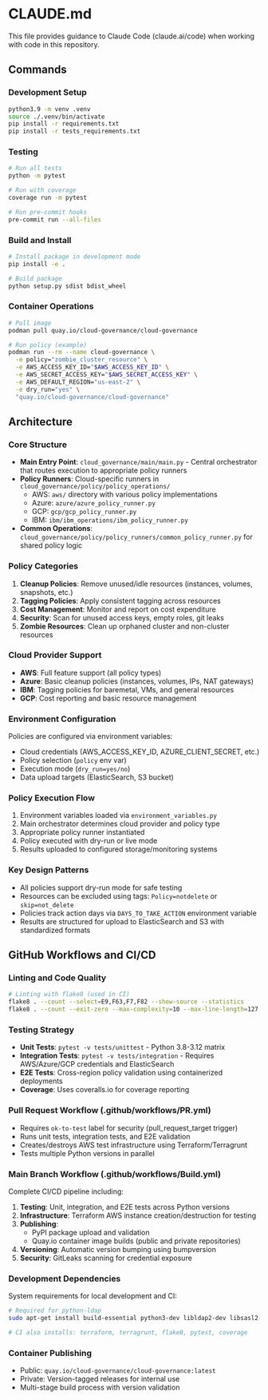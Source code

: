 # CLAUDE.md

This file provides guidance to Claude Code (claude.ai/code) when working with code in this repository.

## Commands

### Development Setup
```bash
python3.9 -m venv .venv
source ./.venv/bin/activate
pip install -r requirements.txt
pip install -r tests_requirements.txt
```

### Testing
```bash
# Run all tests
python -m pytest

# Run with coverage
coverage run -m pytest

# Run pre-commit hooks
pre-commit run --all-files
```

### Build and Install
```bash
# Install package in development mode
pip install -e .

# Build package
python setup.py sdist bdist_wheel
```

### Container Operations
```bash
# Pull image
podman pull quay.io/cloud-governance/cloud-governance

# Run policy (example)
podman run --rm --name cloud-governance \
  -e policy="zombie_cluster_resource" \
  -e AWS_ACCESS_KEY_ID="$AWS_ACCESS_KEY_ID" \
  -e AWS_SECRET_ACCESS_KEY="$AWS_SECRET_ACCESS_KEY" \
  -e AWS_DEFAULT_REGION="us-east-2" \
  -e dry_run="yes" \
  "quay.io/cloud-governance/cloud-governance"
```

## Architecture

### Core Structure
- **Main Entry Point**: `cloud_governance/main/main.py` - Central orchestrator that routes execution to appropriate policy runners
- **Policy Runners**: Cloud-specific runners in `cloud_governance/policy/policy_operations/`
  - AWS: `aws/` directory with various policy implementations
  - Azure: `azure/azure_policy_runner.py`
  - GCP: `gcp/gcp_policy_runner.py`
  - IBM: `ibm/ibm_operations/ibm_policy_runner.py`
- **Common Operations**: `cloud_governance/policy/policy_runners/common_policy_runner.py` for shared policy logic

### Policy Categories
1. **Cleanup Policies**: Remove unused/idle resources (instances, volumes, snapshots, etc.)
2. **Tagging Policies**: Apply consistent tagging across resources
3. **Cost Management**: Monitor and report on cost expenditure
4. **Security**: Scan for unused access keys, empty roles, git leaks
5. **Zombie Resources**: Clean up orphaned cluster and non-cluster resources

### Cloud Provider Support
- **AWS**: Full feature support (all policy types)
- **Azure**: Basic cleanup policies (instances, volumes, IPs, NAT gateways)
- **IBM**: Tagging policies for baremetal, VMs, and general resources
- **GCP**: Cost reporting and basic resource management

### Environment Configuration
Policies are configured via environment variables:
- Cloud credentials (AWS_ACCESS_KEY_ID, AZURE_CLIENT_SECRET, etc.)
- Policy selection (`policy` env var)
- Execution mode (`dry_run=yes/no`)
- Data upload targets (ElasticSearch, S3 bucket)

### Policy Execution Flow
1. Environment variables loaded via `environment_variables.py`
2. Main orchestrator determines cloud provider and policy type
3. Appropriate policy runner instantiated
4. Policy executed with dry-run or live mode
5. Results uploaded to configured storage/monitoring systems

### Key Design Patterns
- All policies support dry-run mode for safe testing
- Resources can be excluded using tags: `Policy=notdelete` or `skip=not_delete`
- Policies track action days via `DAYS_TO_TAKE_ACTION` environment variable
- Results are structured for upload to ElasticSearch and S3 with standardized formats

## GitHub Workflows and CI/CD

### Linting and Code Quality
```bash
# Linting with flake8 (used in CI)
flake8 . --count --select=E9,F63,F7,F82 --show-source --statistics
flake8 . --count --exit-zero --max-complexity=10 --max-line-length=127 --statistics
```

### Testing Strategy
- **Unit Tests**: `pytest -v tests/unittest` - Python 3.8-3.12 matrix
- **Integration Tests**: `pytest -v tests/integration` - Requires AWS/Azure/GCP credentials and ElasticSearch
- **E2E Tests**: Cross-region policy validation using containerized deployments
- **Coverage**: Uses coveralls.io for coverage reporting

### Pull Request Workflow (.github/workflows/PR.yml)
- Requires `ok-to-test` label for security (pull_request_target trigger)
- Runs unit tests, integration tests, and E2E validation
- Creates/destroys AWS test infrastructure using Terraform/Terragrunt
- Tests multiple Python versions in parallel

### Main Branch Workflow (.github/workflows/Build.yml)
Complete CI/CD pipeline including:
1. **Testing**: Unit, integration, and E2E tests across Python versions
2. **Infrastructure**: Terraform AWS instance creation/destruction for testing
3. **Publishing**:
   - PyPI package upload and validation
   - Quay.io container image builds (public and private repositories)
4. **Versioning**: Automatic version bumping using bumpversion
5. **Security**: GitLeaks scanning for credential exposure

### Development Dependencies
System requirements for local development and CI:
```bash
# Required for python-ldap
sudo apt-get install build-essential python3-dev libldap2-dev libsasl2-dev

# CI also installs: terraform, terragrunt, flake8, pytest, coverage
```

### Container Publishing
- Public: `quay.io/cloud-governance/cloud-governance:latest`
- Private: Version-tagged releases for internal use
- Multi-stage build process with version validation
